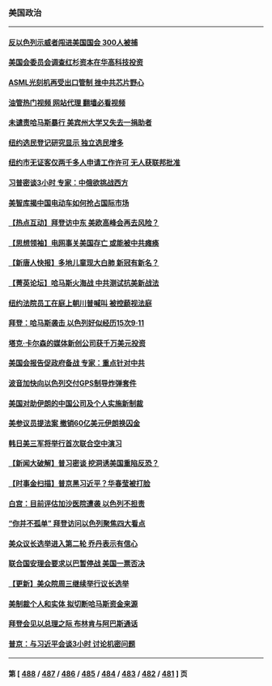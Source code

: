 ### 美国政治
---
#### [反以色列示威者闯进美国国会 300人被捕](../../pages/ncid1078159/n14098552.md?10191645) 
#### [美国会委员会调查红杉资本在华高科技投资](../../pages/ncid1078159/n14098474.md?10191645) 
#### [ASML光刻机再受出口管制 挫中共芯片野心](../../pages/ncid1078159/n14098332.md?10191645) 
#### [油管热门视频 网站代理 翻墙必看视频](http://138.2.39.72:81/youtube.html?epic-marker?10191645)
#### [未谴责哈马斯暴行 美宾州大学又失去一捐助者](../../pages/ncid1078159/n14098325.md?10191645) 
#### [纽约选民登记研究显示 独立选民增多](../../pages/ncid1078159/n14098415.md?10191645) 
#### [纽约市无证客仅两千多人申请工作许可 无人获联邦批准](../../pages/ncid1078159/n14098395.md?10191645) 
#### [习普密谈3小时 专家：中俄欲挑战西方](../../pages/ncid1078159/n14098346.md?10191645) 
#### [美智库揭中国电动车如何抢占国际市场](../../pages/ncid1078159/n14098280.md?10191645) 
#### [【热点互动】拜登访中东 美欧高峰会再去风险？](../../pages/ncid1078159/n14098233.md?10191645) 
#### [【思想领袖】电网事关美国存亡 或能被中共瘫痪](../../pages/ncid1078159/n14088337.md?10191645) 
#### [【新唐人快报】多地儿童现大白肺 新冠有新名？](../../pages/ncid1078159/n14098252.md?10191645) 
#### [【菁英论坛】哈马斯火海战 中共测试抗美新战法](../../pages/ncid1078159/n14098248.md?10191645) 
#### [纽约法院员工在庭上朝川普喊叫 被控藐视法庭](../../pages/ncid1078159/n14098179.md?10191645) 
#### [拜登：哈马斯袭击 以色列好似经历15次9·11](../../pages/ncid1078159/n14098176.md?10191645) 
#### [塔克‧卡尔森的媒体新创公司获千万美元投资](../../pages/ncid1078159/n14098169.md?10191645) 
#### [美国会报告促政府备战 专家：重点针对中共](../../pages/ncid1078159/n14097499.md?10191645) 
#### [波音加快向以色列交付GPS制导炸弹套件](../../pages/ncid1078159/n14098212.md?10191645) 
#### [美国对助伊朗的中国公司及个人实施新制裁](../../pages/ncid1078159/n14098193.md?10191645) 
#### [美参议员提法案 撤销60亿美元伊朗换囚金](../../pages/ncid1078159/n14098140.md?10191645) 
#### [韩日美三军将举行首次联合空中演习](../../pages/ncid1078159/n14098127.md?10191645) 
#### [【新闻大破解】普习密谈 挖洞诱美国重陷反恐？](../../pages/ncid1078159/n14098115.md?10191645) 
#### [【时事金扫描】普京黑习近平？华春莹被打脸](../../pages/ncid1078159/n14098099.md?10191645) 
#### [白宫：目前评估加沙医院遭袭 以色列不担责](../../pages/ncid1078159/n14098144.md?10191645) 
#### [“你并不孤单” 拜登访问以色列聚焦四大看点](../../pages/ncid1078159/n14098137.md?10191645) 
#### [美众议长选举进入第二轮 乔丹表示有信心](../../pages/ncid1078159/n14098128.md?10191645) 
#### [联合国安理会要求以巴暂停战 美国一票否决](../../pages/ncid1078159/n14098117.md?10191645) 
#### [【更新】美众院周三继续举行议长选举](../../pages/ncid1078159/n14098100.md?10191645) 
#### [美制裁个人和实体 拟切断哈马斯资金来源](../../pages/ncid1078159/n14098052.md?10191645) 
#### [拜登会见以总理之际 布林肯与阿巴斯通话](../../pages/ncid1078159/n14097971.md?10191645) 
#### [普京：与习近平会谈3小时 讨论机密问题](../../pages/ncid1078159/n14098001.md?10191645) 

---
#### 第 [ [488](./488.md?10191645) / [487](./487.md?10191645) / [486](./486.md?10191645) / [485](./485.md?10191645) / [484](./484.md?10191645) / [483](./483.md?10191645) / [482](./482.md?10191645) / [481](./481.md?10191645) ] 页
